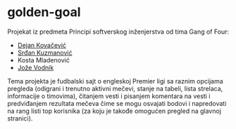 # golden-goal
Projekat iz predmeta Principi softverskog inženjerstva od tima Gang of Four:

- [Dejan Kovačević](https://github.com/kovacevicdejan)
- [Srđan Kuzmanović](https://github.com/srkuzma)
- Kosta Mladenović
- [Jože Vodnik](https://github.com/JozeVodnik)

Tema projekta je fudbalski sajt o engleskoj Premier ligi sa raznim opcijama pregleda (odigrani i trenutno aktivni mečevi, stanje na tabeli, lista strelaca, informacije o timovima), čitanjem vesti i pisanjem komentara na vesti i predviđanjem rezultata mečeva čime se mogu osvajati bodovi i napredovati na rang listi top korisnika (za koju je takođe omogućen pregled na glavnoj stranici).
